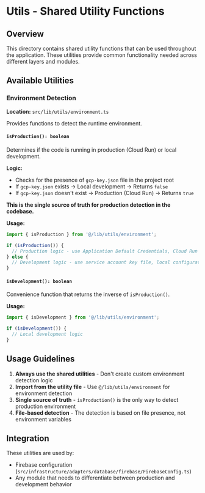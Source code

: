 # Utils - Shared Utility Functions

## Overview

This directory contains shared utility functions that can be used throughout the application. These utilities provide common functionality needed across different layers and modules.

## Available Utilities

### Environment Detection

**Location:** `src/lib/utils/environment.ts`

Provides functions to detect the runtime environment.

#### `isProduction(): boolean`

Determines if the code is running in production (Cloud Run) or local development.

**Logic:**
- Checks for the presence of `gcp-key.json` file in the project root
- If `gcp-key.json` exists → Local development → Returns `false`
- If `gcp-key.json` doesn't exist → Production (Cloud Run) → Returns `true`

**This is the single source of truth for production detection in the codebase.**

**Usage:**
```typescript
import { isProduction } from '@/lib/utils/environment';

if (isProduction()) {
  // Production logic - use Application Default Credentials, Cloud Run service account, etc.
} else {
  // Development logic - use service account key file, local configuration, etc.
}
```

#### `isDevelopment(): boolean`

Convenience function that returns the inverse of `isProduction()`.

**Usage:**
```typescript
import { isDevelopment } from '@/lib/utils/environment';

if (isDevelopment()) {
  // Local development logic
}
```

## Usage Guidelines

1. **Always use the shared utilities** - Don't create custom environment detection logic
2. **Import from the utility file** - Use `@/lib/utils/environment` for environment detection
3. **Single source of truth** - `isProduction()` is the only way to detect production environment
4. **File-based detection** - The detection is based on file presence, not environment variables

## Integration

These utilities are used by:
- Firebase configuration (`src/infrastructure/adapters/database/firebase/FirebaseConfig.ts`)
- Any module that needs to differentiate between production and development behavior

